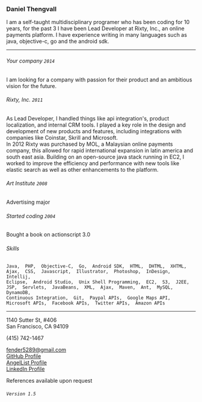 ### Daniel Thengvall  

I am a self-taught multidisciplinary programer who has been coding for 10 years, for the past 3 I have been Lead Developer at Rixty, Inc., an online payments platform. I have experience writing in many languages such as java, objective-c, go and the android sdk.  

* * *

###### Your company `2014` 
I am looking for a company with passion for their product and an ambitious vision for the future.
  

###### Rixty, Inc. `2011`
As Lead Developer, I handled things like api integration's, product localization, and internal CRM tools. I played a key role in the design and development of new products and features, including integrations with companies like Coinstar, Skrill and Microsoft.  
In 2012 Rixty was purchased by MOL, a Malaysian online payments company, this allowed for rapid international expansion in latin america and south east asia. Building on an open-source java stack running in EC2, I worked to improve the efficiency and performance with new tools like elastic search as well as other enhancements to the platform. 

###### Art Institute `2008`
Advertising major  

###### Started coding `2004`
Bought a book on actionscript 3.0

    
###### Skills 
```
Java,  PHP,  Objective-C,  Go,  Android SDK,  HTML,  DHTML,  XHTML,  
Ajax,  CSS,  Javascript,  Illustrator,  Photoshop,  InDesign,  Intellij,  
Eclipse,  Android Studio,  Unix Shell Programming,  EC2,  S3,  J2EE,  
JSP,  Servlets,  JavaBeans,  XML,  Ajax,  Maven,  Ant,  MySQL,  DynamoDB,  
Continuous Integration,  Git,  Paypal APIs,  Google Maps API,  
Microsoft APIs,  Facebook APIs,  Twitter APIs,  Amazon APIs  
```

* * *   

1140 Sutter St, #406  
San Francisco, CA 94109  

(415) 742-1467  

fender5289@gmail.com  
[GitHub Profile](https://github.com/DTHENG)  
[AngelList Profile](https://angel.co/daniel-thengvall)  
[LinkedIn Profile](http://lnkd.in/bD6S_7J)  

References available upon request  

###### `Version 1.5`  